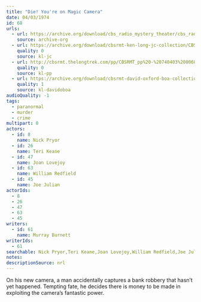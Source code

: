 ```yaml
---
title: "Die! You're on Magic Camera"
date: 04/03/1974
id: 68
urls: 
  - url: https://archive.org/download/cbs_radio_mystery_theater/cbs_radio_mystery_theater-0051-0100.zip/cbs_radio_mystery_theater-0051-0100%2Fcbsrmt_0068_die_youre_on_magic_camera.mp3
    source: archive-org
  - url: https://archive.org/download/cbsrmt-ken-long-jc-collection/CBSRMT - 740403 0068 Die! You're on Magic Camera vbr df hot_jc.mp3
    quality: 0
    source: kl-jc
  - url: http://cbsrmt.thelongtrek.com/pp/CBSRMT_pp%20-%20740403%200068%20Die!%20You%27re%20on%20Magic%20Camera.mp3
    quality: 0
    source: kl-pp
  - url: https://archive.org/download/cbsrmt-david-oxford-boa-collection/CBSRMT-740403-0068-Die!-You're-on-Magic-Camera-(128-44)_WBBM-JE-{BoA}.mp3
    quality: 1
    source: kl-davidoboa
audioQuality: -1
tags: 
  - paranormal
  - murder
  - crime
multipart: 0
actors:  
  - id: 8
    name: Nick Pryor  
  - id: 26
    name: Teri Keane  
  - id: 47
    name: Joan Lovejoy  
  - id: 63
    name: William Redfield  
  - id: 45
    name: Joe Julian
actorIds:  
  - 8  
  - 26  
  - 47  
  - 63  
  - 45
writers:  
  - id: 61
    name: Murray Burnett
writerIds:  
  - 61
searchable: Nick Pryor,Teri Keane,Joan Lovejoy,William Redfield,Joe Julian Murray Burnett
notes: 
descriptionSource: nrl
---
```

On his new camera, a man accidentally captures a bank robbery that hasn’t yet happened. Tempting fate, he decides there is money to be made in exploiting the camera’s fantastic power.